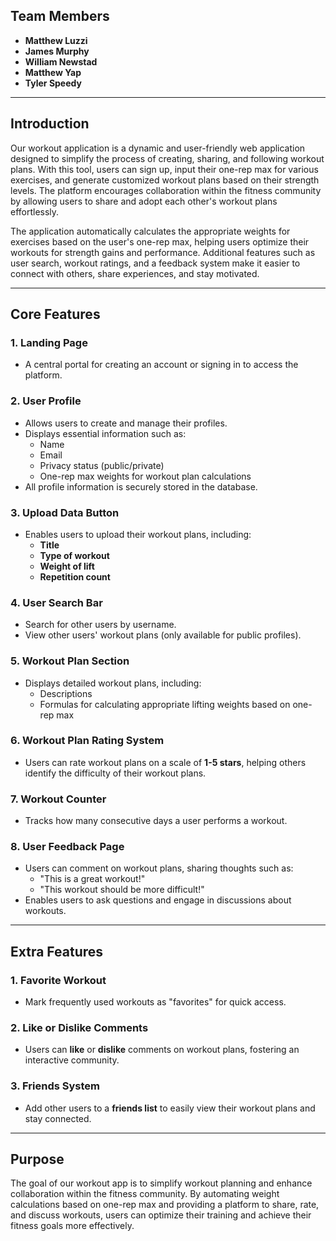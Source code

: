 ## Team Members
- **Matthew Luzzi**  
- **James Murphy**  
- **William Newstad**  
- **Matthew Yap**  
- **Tyler Speedy**

---

## Introduction

Our workout application is a dynamic and user-friendly web application designed to simplify the process of creating, sharing, and following workout plans. With this tool, users can sign up, input their one-rep max for various exercises, and generate customized workout plans based on their strength levels. The platform encourages collaboration within the fitness community by allowing users to share and adopt each other's workout plans effortlessly.

The application automatically calculates the appropriate weights for exercises based on the user's one-rep max, helping users optimize their workouts for strength gains and performance. Additional features such as user search, workout ratings, and a feedback system make it easier to connect with others, share experiences, and stay motivated.

---

## Core Features

### 1. **Landing Page**
- A central portal for creating an account or signing in to access the platform.

### 2. **User Profile**
- Allows users to create and manage their profiles.
- Displays essential information such as:
  - Name
  - Email
  - Privacy status (public/private)
  - One-rep max weights for workout plan calculations
- All profile information is securely stored in the database.

### 3. **Upload Data Button**
- Enables users to upload their workout plans, including:
  - **Title**
  - **Type of workout**
  - **Weight of lift** 
  - **Repetition count**

### 4. **User Search Bar**
- Search for other users by username.
- View other users' workout plans (only available for public profiles).

### 5. **Workout Plan Section**
- Displays detailed workout plans, including:
  - Descriptions
  - Formulas for calculating appropriate lifting weights based on one-rep max

### 6. **Workout Plan Rating System**
- Users can rate workout plans on a scale of **1-5 stars**, helping others identify the difficulty of their workout plans.

### 7. **Workout Counter**
- Tracks how many consecutive days a user performs a workout.

### 8. **User Feedback Page**
- Users can comment on workout plans, sharing thoughts such as:
  - "This is a great workout!"
  - "This workout should be more difficult!"
- Enables users to ask questions and engage in discussions about workouts.

---

## Extra Features

### 1. **Favorite Workout**
- Mark frequently used workouts as "favorites" for quick access.

### 2. **Like or Dislike Comments**
- Users can **like** or **dislike** comments on workout plans, fostering an interactive community.

### 3. **Friends System**
- Add other users to a **friends list** to easily view their workout plans and stay connected.

---

## Purpose

The goal of our workout app is to simplify workout planning and enhance collaboration within the fitness community. By automating weight calculations based on one-rep max and providing a platform to share, rate, and discuss workouts, users can optimize their training and achieve their fitness goals more effectively.
